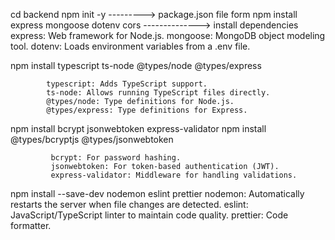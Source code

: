 cd backend
npm init -y    ---------> package.json file form
npm install express mongoose dotenv cors --------------> install dependencies
                express: Web framework for Node.js.
                mongoose: MongoDB object modeling tool.
                dotenv: Loads environment variables from a .env file.

npm install typescript ts-node @types/node @types/express

            typescript: Adds TypeScript support.
            ts-node: Allows running TypeScript files directly.
            @types/node: Type definitions for Node.js.
            @types/express: Type definitions for Express.    

npm install bcrypt jsonwebtoken express-validator
npm install @types/bcryptjs @types/jsonwebtoken

             bcrypt: For password hashing.
             jsonwebtoken: For token-based authentication (JWT).
             express-validator: Middleware for handling validations.


npm install --save-dev nodemon eslint prettier
              nodemon: Automatically restarts the server when file changes are detected.
              eslint: JavaScript/TypeScript linter to maintain code quality.
              prettier: Code formatter.